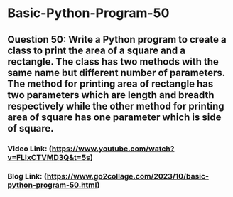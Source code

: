 # Basic-Python-Program-50

## Question 50: Write a Python program to create a class to print the area of a square and a rectangle. The class has two methods with the same name but different number of parameters. The method for printing area of rectangle has two parameters which are length and breadth respectively while the other method for printing area of square has one parameter which is side of square.

### Video Link: (https://www.youtube.com/watch?v=FLIxCTVMD3Q&t=5s)

### Blog Link: (https://www.go2collage.com/2023/10/basic-python-program-50.html)
